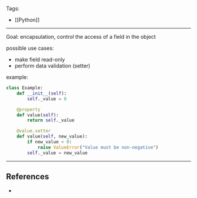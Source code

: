 Tags:
- [[Python]]
---
Goal: encapsulation, control the access of a field in the object

possible use cases:
- make field read-only
- perform data validation (setter)

example:
```python
class Example:
	def __init__(self):
		self._value = 0

	@property
	def value(self):
		return self._value

	@value.setter
	def value(self, new_value):
		if new_value < 0:
			raise ValueError("Value must be non-negative")
		self._value = new_value
```

---
## References
- 